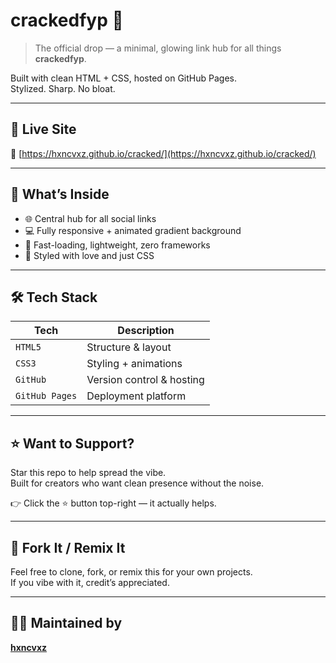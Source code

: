 # crackedfyp 🌌

> The official drop — a minimal, glowing link hub for all things **crackedfyp**.

Built with clean HTML + CSS, hosted on GitHub Pages.  
Stylized. Sharp. No bloat.

---

## 🚀 Live Site  
🔗 [https://hxncvxz.github.io/cracked/](https://hxncvxz.github.io/cracked/)

---

## 📎 What’s Inside

- 🌐 Central hub for all social links
- 💻 Fully responsive + animated gradient background
- 🎯 Fast-loading, lightweight, zero frameworks
- 🎨 Styled with love and just CSS

---

## 🛠️ Tech Stack

| Tech      | Description               |
|-----------|---------------------------|
| `HTML5`   | Structure & layout        |
| `CSS3`    | Styling + animations      |
| `GitHub`  | Version control & hosting |
| `GitHub Pages` | Deployment platform   |

---

## ⭐ Want to Support?

Star this repo to help spread the vibe.  
Built for creators who want clean presence without the noise.

👉 Click the ⭐ button top-right — it actually helps.

---

## 🧪 Fork It / Remix It

Feel free to clone, fork, or remix this for your own projects.  
If you vibe with it, credit’s appreciated.

---

## 👨‍💻 Maintained by  
**[hxncvxz](https://github.com/hxncvxz)**  

